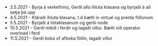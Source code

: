 * 3.5.2021 - Byrja á verkefninu, Gerði alla íhluta klasana og byrjaði á að setja þá upp
* 4.5.2021 - Kláraði íhluta klasana, t.d bætti in virtual og prenta föllunum
* 5.5.2021 - Byrjaði á listaklasanum og gerði node
* 10.5.2021 - Gerði mikið í ferdir og lagaði villur. Bætti við operator overload í ferd
* 11.5.2021 - Gerði boka of afboka föllin, lagaði villur 